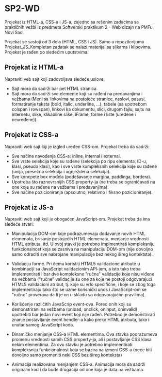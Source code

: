 # SP2-WD

Projekat iz HTML-a, CSS-a i JS-a, zajedno sa rešenim zadacima sa praktičnih vežbi iz predmeta Softverski praktikum 2 - Web dizajn na PMFu, Novi Sad.

Projekat se sastoji od 3 dela (HTML, CSS i JS). Samo u repozitorijumu Projekat_JS_Kompletan zadatak se nalazi materijal sa slikama i klipovima.
Projekat je rađen po sledećim uputstvima:

## Projekat iz HTML-a
Napraviti veb sajt koji zadovoljava sledeće uslove:

* Sajt mora da sadrži bar pet HTML stranica.
* Sajt mora da sadrži sve elemente koji su rađeni na predavanjima i vežbama (Meni sa linkovima na postojeće stranice, naslovi, pasusi, formatiranje teksta (bold, italic, underline, ...), tabele (sa upotrebom colspan i rowspan), linkovi ka dokumentu, slici, drugom fajlu, sajtu na internetu, slike, klikabilne slike, iFrame, forme i liste (uređene i neuređene)).

## Projekat iz CSS-a
Napraviti web sajt čiji je izgled uređen CSS-om. Projekat treba da sadrži:

* Sve načine navođenja CSS-a: inline, internal i external.
* Sve vrste selekcija koje su rađene (selekcija po ripu elementa, ID-u, klasi, pseudo klasi), kao i sve vrste kompleksnih selekcija koje su rađene (unija, presečna selekcija i ugnježdena selekcija).
* Sve koncpete box modela (podešavanje margina, paddinga, bordera).
* Upotreba što raznovrsnijih CSS property-ja (ne treba se ograničavati na one koje su rađene na vežbama i predavanjima).
* Sve načine pozicioniranja (apsolutno, relativno i fiksno pozicioniranje).

## Projekat iz JS-a
Napraviti web sajt koji je obogaćen JavaScript-om. Projekat treba da ima sledeće stvari:

* Manipulacija DOM-om koje podrazumevaju dodavanje novih HTML elemenata, brisanje postojećih HTML elemenata, menjanje vrednosti HTML atributa, itd. U ovoj stavki je potrebno implmentirati kompleksniju funkcionalnost koja se zasniva na manipulaciju DOM-om (nije dovoljno samo odraditi sve nabrojane manipulacije bez nekog šireg kontektsta).

* Validaciju forme. Pri čemu koristiti HTML5 validacione atribute u kombinaciji sa JavaScript validacionim API-jem, a isto tako treba implementirati i bar dve kompleksne "ručne" validacije koje nisu viđene na vežbama ("ručne" validacije su one za koje ne postoji odgovarajući HTML5 validacioni atribut, tj. koje su vrlo specifične, i koje se zbog toga implementiraju tako što se uzme korisnički unos i JavaScript-om se "ručno" proverava da li je on u skladu sa odgovarajućim pravilima).

* Korišćenje različitih JavaScrip event-ova. Pored onih koji su demonstrirani na vežbama (onload, onclick, oninput, oninvalid) upotrebiti bar jedan novi event koji nije rađen. Potrebno je demonstrirati znanje postavljanje event hendler-a kako preko HTML atributa, tako i unutar samog JavaScript koda.

* Dinamičko menjanje CSS-a HTML elementima. Ova stavka podrazumeva promenu vrednosti samih CSS property-ja, ali i postavljanje CSS klasa nekim elementima. Za ovu stavku je potrebno implementirati kompleksniju funkcionalnost koja se bazira na izmeni CSS-a (neće biti dovoljno samo promeniti neki CSS bez šireg konteksta)

* Animacija realizovana menjanjem CSS-a. Animacija mora da sadrži originalni kod i da bude drugačija od one koja je data na vežbama. 
